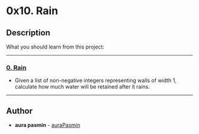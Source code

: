 # 0x10. Rain

## Description
What you should learn from this project:

---

### [0. Rain](./0-rain.py)
* Given a list of non-negative integers representing walls of width 1, calculate how much water will be retained after it rains. 

---

## Author
* **aura pasmin** - [auraPasmin](https://github.com/auraPasm)

